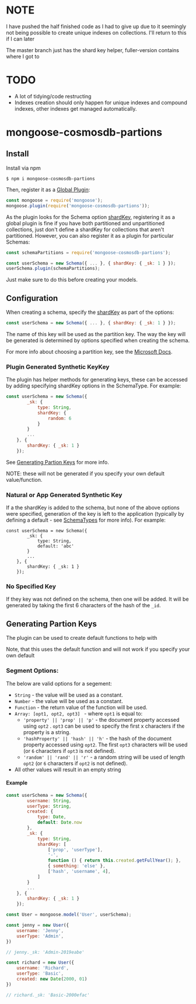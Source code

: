 
# NOTE

I have pushed the half finished code as I had to give up due to it seemingly not being possible to create unique indexes on collections. I'll return to this if I can later

The master branch just has the shard key helper, fuller-version contains where I got to

# TODO

* A lot of tidying/code restructing
* Indexes creation should only happen for unique indexes and compound indexes, other indexes get managed automatically.

# mongoose-cosmosdb-partions

## Install

Install via npm

```
$ npm i mongoose-cosmosdb-partions
```

Then, register it as a [Global Plugin](https://mongoosejs.com/docs/plugins.html#global):

```js
const mongoose = require('mongoose');
mongoose.plugin(require('mongoose-cosmosdb-partions'));
```

As the plugin looks for the Schema option [shardKey](https://mongoosejs.com/docs/guide.html#shardKey), registering it as a global plugin is fine if you have both partitioned and unpartitioned collections, just don't define a shardKey for collections that aren't partitioned. However, you can also register it as a plugin for particular Schemas:

```js
const schemaPartitions = require('mongoose-cosmosdb-partions');

const userSchema = new Schema({ ... }, { shardKey: { _sk: 1 } });
userSchema.plugin(schemaPartitions);

```

Just make sure to do this before creating your models.


## Configuration

When creating a schema, specify the [shardKey](https://mongoosejs.com/docs/guide.html#shardKey) as part of the options:


```js
const userSchema = new Schema({ ... }, { shardKey: { _sk: 1 } });
```

The name of this key will be used as the partition key. The way the key will be generated is determined by options specified when creating the schema. 

For more info about choosing a partition key, see the [Microsoft Docs](https://docs.microsoft.com/en-us/azure/cosmos-db/partitioning-overview#choose-partitionkey).

### Plugin Generated Synthetic KeyKey

The plugin has helper methods for generating keys, these can be accessed by adding specifying shardKey options in the SchemaType. For example:

```js
const userSchema = new Schema({
        _sk: {
            type: String,
            shardKey: { 
                random: 6
            }
        }
        ... 
    }, {
        shardKey: { _sk: 1 } 
    });
```

See [Generating Partion Keys](#Generating-Partion-Keys) for more info.

NOTE: these will not be generated if you specify your own default value/function.

### Natural or App Generated Synthetic Key

If a the shardKey is added to the schema, but none of the above options were specified, generation of the key is left to the application (typically by defining a default - see [SchemaTypes](https://mongoosejs.com/docs/schematypes.html) for more info). For example:

```
const userSchema = new Schema({
        _sk: {
            type: String,
            default: 'abc'
        }
        ... 
    }, {
        shardKey: { _sk: 1 } 
    });
```

### No Specified Key

If they key was not defined on the schema, then one will be added. It will be generated by taking the first 6 characters of the hash of the ``_id``.


## Generating Partion Keys

The plugin can be used to create default functions to help with 

Note, that this uses the default function and will not work if you specify your own default

### Segment Options:

The below are valid options for a segement:

* `String` - the value will be used as a constant.
* `Number` - the value will be used as a constant.
* `Function` - the return value of the function will be used.
* `Array: [opt1, opt2, opt3] ` - where `opt1` is equal to:
    * `'property' || 'prop' || 'p'` - the document property accessed using `opt2` . `opt3` can be used to specify the first x characters if the property is a string.
     * `'hashProperty' || 'hash' || 'h'` - the hash of the document property accessed using `opt2`. The first `opt3` characters will be used (or `6` characters if `opt3` is not defined).
     * `'random' || 'rand' || 'r'` - a random string will be used of length `opt2` (or `6` characters if `opt2` is not defined).
* All other values will result in an empty string

#### Example

```js
const userSchema = new Schema({
        username: String,
        userType: String,
        created: {
            type: Date,
            default: Date.now
        },
        _sk: {
            type: String,
            shardKey: [
                ['prop', 'userType'],
                '-',
                function () { return this.created.getFullYear(); },
                { something: 'else' },
                ['hash', 'username', 4],
            ]
        }
        ... 
    }, {
        shardKey: { _sk: 1 } 
    });

const User = mongoose.model('User', userSchema);

const jenny = new User({
    username: 'Jenny',
    userType: 'Admin',
})

// jenny._sk: 'Admin-2019eabe'

const richard = new User({
    username: 'Richard',
    userType: 'Basic',
    created: new Date(2000, 01)
})

// richard._sk: 'Basic-2000efac'

```

